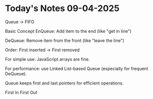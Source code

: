 # Today's Notes 09-04-2025

Queue -> FIFO

Basic Concept
EnQueue: Add item to the end (like "get in line")

DeQueue: Remove item from the front (like "leave the line")

Order: First inserted → First removed

For simple use: JavaScript arrays are fine.

For performance: use Linked List-based Queue (especially for frequent DeQueue).

Queue keeps first and last pointers for efficient operations.

First In First Out
